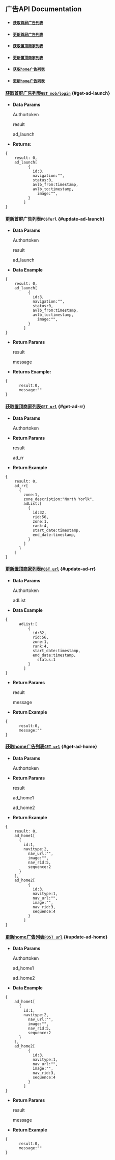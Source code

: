 ## 广告API Documentation

* #### [`获取首屏广告列表`](#get-ad-launch)
* #### [`更新首屏广告列表`](#update-ad-launch)
* #### [`获取置顶商家列表`](#get-ad-rr)
* #### [`更新置顶商家列表`](#update-ad-rr)
* #### [`获取home广告列表`](#get-ad-home)
* #### [`更新home广告列表`](#update-ad-home)

#### 

#### [获取首屏广告列表`GET mob/login`](/chapter1/guang-gao-api-documentation/huo-qu-shou-ping-guang-gao-lie-biao.md) {#get-ad-launch}

* **Data Params**

  Authortoken

  result

  ad\_launch

* **Returns:**

```
{
    result: 0,
    ad_launch[
          {
            id:3,
            navigation:"",
            status:0,
            avlb_from:timestamp,
            avlb_to:timestamp,
              image:"",
          }
        ]
}
```

#### 

#### 更新首屏广告列表`POSTurl` {#update-ad-launch}

* **Data Params**

  Authortoken

  result

  ad\_launch

* **Data Example**

```
{
    result: 0,
    ad_launch[
          {
            id:3,
            navigation:"",
            status:0,
            avlb_from:timestamp,
            avlb_to:timestamp,
              image:"",
          }
        ]
}
```

* **Return Params**

  result

  message

* **Returns Example:**

```
{    
      result:0,
      message:""
}
```

#### 

#### [获取置顶商家列表`GET url`](/chapter1/guang-gao-api-documentation/huo-qu-zhi-ding-shang-jia-lie-biao.md) {#get-ad-rr}

* **Data Params**

  Authortoken

* **Return Params**

  result

  ad\_rr

* **Return Example**

```
{
    result: 0,
    ad_rr[
      {
        zone:1,
        zone_description:"North Yorlk",
        adList:[
          {
            id:32,
            rid:56,
            zone:1,
            rank:4,
            start_date:timestamp,
            end_date:timestamp,
          }
        ]
      }
    ]
}
```

#### 

#### [更新置顶商家列表`POST url`](/chapter1/guang-gao-api-documentation/geng-xin-zhi-ding-shang-jia-lie-biao.md) {#update-ad-rr}

* **Data Params**

  Authortoken

  adList

* **Data Example**

```
{    
      adList:[
          {
            id:32,
            rid:56,
            zone:1,
            rank:4,
            start_date:timestamp,
            end_date:timestamp,
              status:1
          }
        ]
}
```

* **Return Params**

  result

  message

* **Return Example**

```
{    
      result:0,
      message:""
}
```

#### 

#### [获取home广告列表`GET url`](/chapter1/guang-gao-api-documentation/huo-qu-home-guang-gao-lie-biao.md) {#get-ad-home}

* **Data Params**

  Authortoken

* **Return Params**

  result

  ad\_home1

  ad\_home2

* **Return Example**

```
{
    result: 0,
    ad_home1[
      {
        id:1,
        navitype:2,
          nav_url:"",
          image:"",
          nav_rid:5,
          sequence:2
      }
    ],
    ad_home2[
          {
            id:3,
            navitype:1,
            nav_url:"",
            image:"",
            nav_rid:3,
            sequence:4
          }
        ]
}
```

#### 

#### [更新home广告列表`POST url`](/chapter1/guang-gao-api-documentation/geng-xin-home-guang-gao-lie-biao.md) {#update-ad-home}

* **Data Params**

  Authortoken

  ad\_home1

  ad\_home2

* **Data Example**

```
{
    ad_home1[
      {
        id:1,
        navitype:2,
          nav_url:"",
          image:"",
          nav_rid:5,
          sequence:2
      }
    ],
    ad_home2[
          {
            id:3,
            navitype:1,
            nav_url:"",
            image:"",
            nav_rid:3,
            sequence:4
          }
        ]
}
```

* **Return Params**

  result

  message

* **Return Example**

```
{    
      result:0,
      message:""
}
```



